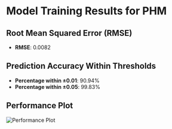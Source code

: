 # Model Training Results for PHM

## Root Mean Squared Error (RMSE)
- **RMSE**: 0.0082

## Prediction Accuracy Within Thresholds
- **Percentage within ±0.01**: 90.94%
- **Percentage within ±0.05**: 99.83%

## Performance Plot
![Performance Plot](../imgs/PHM.png)
